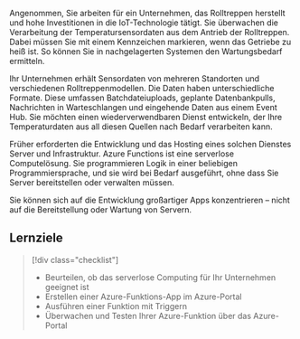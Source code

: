 Angenommen, Sie arbeiten für ein Unternehmen, das Rolltreppen herstellt und hohe Investitionen in die IoT-Technologie tätigt. Sie überwachen die Verarbeitung der Temperatursensordaten aus dem Antrieb der Rolltreppen. Dabei müssen Sie mit einem Kennzeichen markieren, wenn das Getriebe zu heiß ist. So können Sie in nachgelagerten Systemen den Wartungsbedarf ermitteln.

Ihr Unternehmen erhält Sensordaten von mehreren Standorten und verschiedenen Rolltreppenmodellen. Die Daten haben unterschiedliche Formate. Diese umfassen Batchdateiuploads, geplante Datenbankpulls, Nachrichten in Warteschlangen und eingehende Daten aus einem Event Hub. Sie möchten einen wiederverwendbaren Dienst entwickeln, der Ihre Temperaturdaten aus all diesen Quellen nach Bedarf verarbeiten kann.

Früher erforderten die Entwicklung und das Hosting eines solchen Dienstes Server und Infrastruktur. Azure Functions ist eine serverlose Computelösung. Sie programmieren Logik in einer beliebigen Programmiersprache, und sie wird bei Bedarf ausgeführt, ohne dass Sie Server bereitstellen oder verwalten müssen.

Sie können sich auf die Entwicklung großartiger Apps konzentrieren – nicht auf die Bereitstellung oder Wartung von Servern.

## <a name="learning-objectives"></a>Lernziele
> [!div class="checklist"]
> * Beurteilen, ob das serverlose Computing für Ihr Unternehmen geeignet ist
> * Erstellen einer Azure-Funktions-App im Azure-Portal
> * Ausführen einer Funktion mit Triggern
> * Überwachen und Testen Ihrer Azure-Funktion über das Azure-Portal 
